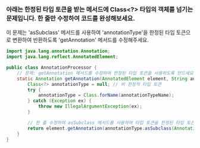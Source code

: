 ### 아래는 한정된 타입 토큰을 받는 메서드에 Class<?> 타입의 객체를 넘기는 문제입니다. 한 줄만 수정하여 코드를 완성해보세요.


이 문제는 'asSubclass' 메서드를 사용하여 'annotationType'을 한정된 타입 토큰으로 변환하여 반환하도록 'getAnnotation' 메서드를 수정해주세요.
```java
import java.lang.annotation.Annotation;
import java.lang.reflect.AnnotatedElement;

public class AnnotationProcessor {
    // 문제: getAnnotation 메서드를 수정하여 한정된 타입 토큰을 사용하도록 만드세요.
    static Annotation getAnnotation(AnnotatedElement element, String annotationTypeName) {
        Class<?> annotationType = null; // 비 한정적 타입 토큰
        try {
            annotationType = Class.forName(annotationTypeName);
        } catch (Exception ex) {
            throw new IllegalArgumentException(ex);
        }

        // 한 줄 수정하여 asSubclass 메서드를 사용하여 타입 토큰을 한정된 타입 토큰으로 변환하세요.
        return element.getAnnotation(annotationType.asSubclass(Annotation.class));
    }
}
```